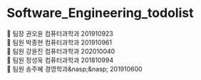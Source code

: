 # Software_Engineering_todolist</br>


📌  팀장 권오윤 컴퓨터과학과 201910923</br>
📌  팀원 박종현 컴퓨터과학과 201910961</br>
📌  팀원 강윤진 컴퓨터과학과 202010040</br>
📌  팀원 정성욱 컴퓨터과학과 201810994</br>
📌  팀원 송주혜 경영학과&nasp;&nasp;    201910600</br>
